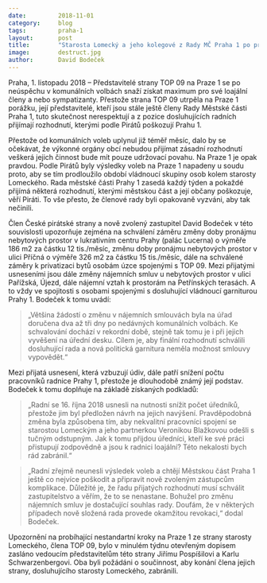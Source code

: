 ```yaml
---
date:         2018-11-01
category:     blog
tags:         praha-1
layout:       post
title:        "Starosta Lomecký a jeho kolegové z Rady MČ Praha 1 po prohraných volbách poškozují Prahu 1"
image:        destruct.jpg
author:       David Bodeček
---
```


Praha, 1. listopadu 2018 – Představitelé strany TOP 09 na Praze 1 se po neúspěchu v komunálních volbách snaží získat maximum pro své loajální členy a nebo sympatizanty. Přestože strana TOP 09 utrpěla na Praze 1 porážku, její představitelé, kteří jsou stále ještě členy Rady Městské části Praha 1, tuto skutečnost nerespektují a z pozice dosluhujících radních přijímají rozhodnutí, kterými podle Pirátů poškozují Prahu 1.

Přestože od komunálních voleb uplynul již téměř měsíc, dalo by se očekávat, že výkonné orgány obcí nebudou přijímat zásadní rozhodnutí veškerá jejich činnost bude mít pouze udržovací povahu. Na Praze 1 je opak pravdou. Podle Pirátů byly výsledky voleb na Praze 1 napadeny u soudu proto, aby se tím prodloužilo období vládnoucí skupiny osob kolem starosty Lomeckého. Rada městské části Prahy 1 zasedá každý týden a pokaždé přijímá některá rozhodnutí, kterými městskou část a její občany poškozuje, věří Piráti. To vše přesto, že členové rady byli opakovaně vyzváni, aby tak nečinili. 

Člen České pirátské strany a nově zvolený zastupitel David Bodeček v této souvislosti upozorňuje zejména na schválení záměru změny doby pronájmu nebytových prostor v lukrativním centru Prahy (palác Lucerna) o výměře 186 m2 za částku 12 tis./měsíc, změnu doby pronájmu nebytových prostor v ulici Příčná o výměře 326 m2 za částku 15 tis./měsíc, dále na schválené záměry k privatizaci bytů osobám úzce spojenými s TOP 09. Mezi přijatými usneseními jsou dále změny nájemních smluv u nebytových prostor v ulici Pařížská, Újezd, dále nájemní vztah k prostorám na Petřínských terasách. A to vždy ve spojitosti s osobami spojenými s dosluhující vládnoucí garniturou Prahy 1. Bodeček k tomu uvádí: 

> „Většina žádostí o změnu v nájemních smlouvách byla na úřad doručena dva až tři dny po nedávných komunálních volbách. Ke schvalování dochází v rekordní době, stejně tak tomu je i při jejich vyvěšení na úřední desku. Cílem je, aby finální rozhodnutí schválili dosluhující rada a nová politická garnitura neměla možnost smlouvy vypovědět.“

Mezi přijatá usnesení, která vzbuzují údiv, dále patří snížení počtu pracovníků radnice Prahy 1, přestože je dlouhodobě známý její podstav. Bodeček k tomu doplňuje na základě získaných podkladů: 

> „Radní se 16. října 2018 usnesli na nutnosti snížit počet úředníků, přestože jim byl předložen návrh na jejich navýšení. Pravděpodobná změna byla způsobena tím, aby nekvalitní pracovníci spojení se starostou Lomeckým a jeho partnerkou Veronikou Blažkovou odešli s tučným odstupným. Jak k tomu přijdou úředníci, kteří ke své práci přistupují zodpovědně a jsou k radnici loajální? Této nekalosti bych rád zabránil.“

> „Radní zřejmě neunesli výsledek voleb a chtějí Městskou část Praha 1 ještě co nejvíce poškodit a připravit nově zvoleným zástupcům komplikace. Důležité je, že řadu přijatých rozhodnutí musí schválit zastupitelstvo a věřím, že to se nenastane. Bohužel pro změnu nájemních smluv je dostačující souhlas rady. Doufám, že v některých případech nově složená rada provede okamžitou revokaci,“ dodal Bodeček.

Upozornění na probíhající nestandartní kroky na Praze 1 ze strany starosty Lomeckého, člena TOP 09, bylo v minulém týdnu otevřeným dopisem zasláno vedoucím představitelům této strany Jiřímu Pospíšilovi a Karlu Schwarzenbergovi. Oba byli požádáni o součinnost, aby konání člena jejich strany, dosluhujícího starosty Lomeckého, zabránili.
